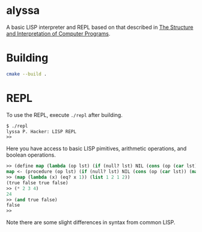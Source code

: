 # alyssa
A basic LISP interpreter and REPL based on that described in [The Structure and Interpretation of Computer Programs](https://mitpress.mit.edu/sicp/full-text/book/book.html).

# Building

```bash
cmake --build .
```

# REPL

To use the REPL, execute `./repl` after building.

```lisp
$ ./repl
lyssa P. Hacker: LISP REPL
>> 
```

Here you have access to basic LISP pimitives, arithmetic operations, and boolean operations.

```lisp
>> (define map (lambda (op lst) (if (null? lst) NIL (cons (op (car lst)) (map op (cdr lst))))))
map <- (procedure (op lst) (if (null? lst) NIL (cons (op (car lst)) (map op (cdr lst)))) global)
>> (map (lambda (x) (eq? x 1)) (list 1 2 1 2))
(true false true false)
>> (* 2 3 4)
24
>> (and true false)
false
>>
```

Note there are some slight differences in syntax from common LISP.
